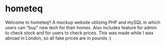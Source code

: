 # hometeq

Welcome to hometeq!! A mockup website utilizing PHP and mySQL in which users can "buy" new tech for their homes. Also includes feature for admin to check stock and for users to check prices. This was made while I was abroad in London, so all fake prices are in pounds :)
